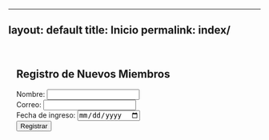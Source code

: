 
---
layout: default
title: Inicio
permalink: index/
---

<section id="registro-miembros" style="padding: 1rem;">
  <h2>Registro de Nuevos Miembros</h2>
  <form id="form-miembro">
    <label>Nombre: <input type="text" name="nombre" required /></label><br />
    <label>Correo: <input type="email" name="correo" required /></label><br />
    <label>Fecha de ingreso: <input type="date" name="fecha" required /></label><br />
    <button type="submit">Registrar</button>
  </form>
  <div id="mensaje"></div>
</section>

<!-- Scripts al final -->
<script src="/firebase-config.js"></script>
<script src="/assets/js/form-handler.js"></script>